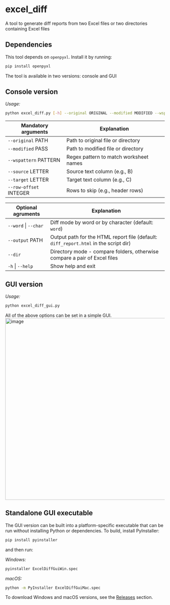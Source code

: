 # excel_diff
A tool to generate diff reports from two Excel files or two directories containing Excel files

## Dependencies
This tool depends on `openpyxl`. Install it by running:
```bash
pip install openpyxl
```

The tool is available in two versions: console and GUI

## Console version
*Usage:*
```bash
python excel_diff.py [-h] --original ORIGINAL --modified MODIFIED --wspattern WSPATTERN --source SOURCE --target TARGET [--row-offset ROW_OFFSET] [--word] [--char] [--output OUTPUT] [--dir]
```
| Mandatory arguments | Explanation |
|---------------------|-------------|
| `--original` PATH   | Path to original file or directory |
| `--modified` PASS   | Path to modified file or directory |
| `--wspattern` PATTERN | Regex pattern to match worksheet names |
| `--source` LETTER   | Source text column (e.g., B) |
| `--target` LETTER   | Target text column (e.g., C) |
| `--row-offset` INTEGER | Rows to skip (e.g., header rows) |

| Optional agruments   | Explanation |
|----------------------|-------------|
| `--word` \| `--char` | Diff mode by word or by character (default: `word`) |
| `--output` PATH      | Output path for the HTML report file (default: `diff_report.html` in the script dir) |
| `--dir`              | Directory mode - compare folders, otherwise compare a pair of Excel files |
| `-h` \| `--help`     | Show help and exit |

## GUI version
*Usage:*
```bash
python excel_diff_gui.py
```
All of the above options can be set in a simple GUI.
<img width="759" height="574" alt="image" src="https://github.com/user-attachments/assets/12faa7cd-3aa6-4121-a2be-9bcfeeba59e6" />



## Standalone GUI executable
The GUI version can be built into a platform-specific executable that can be run without installing Python or dependencies.
To build, install PyInstaller:
```bash
pip install pyinstaller
```
and then run:

*Windows:*
```bash
pyinstaller ExcelDiffGuiWin.spec
```
*macOS:*
```bash
python -m PyInstaller ExcelDiffGuiMac.spec
```

To download Windows and macOS versions, see the [Releases](https://github.com/capstanlqc/excel_diff/releases) section.
